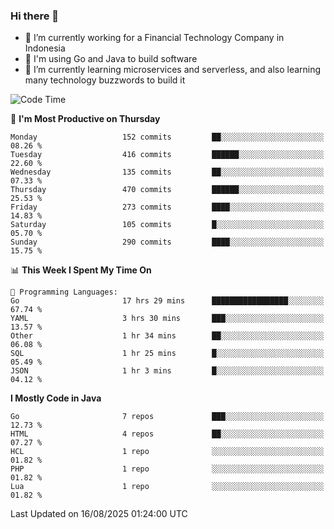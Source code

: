 ### Hi there 👋

<!--
**mazzama/mazzama** is a ✨ _special_ ✨ repository because its `README.md` (this file) appears on your GitHub profile.

Here are some ideas to get you started:

- 🔭 I’m currently working on ...
- 🌱 I’m currently learning ...
- 👯 I’m looking to collaborate on ...
- 🤔 I’m looking for help with ...
- 💬 Ask me about ...
- 📫 How to reach me: ...
- 😄 Pronouns: ...
- ⚡ Fun fact: ...
-->

- 🔭 I’m currently working for a Financial Technology Company in Indonesia
- :gun: I'm using Go and Java to build software
- 🌱 I’m currently learning microservices and serverless, and also learning many technology buzzwords to build it

<!--START_SECTION:waka-->
![Code Time](http://img.shields.io/badge/Code%20Time-4%2C198%20hrs%2013%20mins-blue)

📅 **I'm Most Productive on Thursday** 

```text
Monday                   152 commits         ██░░░░░░░░░░░░░░░░░░░░░░░   08.26 % 
Tuesday                  416 commits         ██████░░░░░░░░░░░░░░░░░░░   22.60 % 
Wednesday                135 commits         ██░░░░░░░░░░░░░░░░░░░░░░░   07.33 % 
Thursday                 470 commits         ██████░░░░░░░░░░░░░░░░░░░   25.53 % 
Friday                   273 commits         ████░░░░░░░░░░░░░░░░░░░░░   14.83 % 
Saturday                 105 commits         █░░░░░░░░░░░░░░░░░░░░░░░░   05.70 % 
Sunday                   290 commits         ████░░░░░░░░░░░░░░░░░░░░░   15.75 % 
```


📊 **This Week I Spent My Time On** 

```text
💬 Programming Languages: 
Go                       17 hrs 29 mins      █████████████████░░░░░░░░   67.74 % 
YAML                     3 hrs 30 mins       ███░░░░░░░░░░░░░░░░░░░░░░   13.57 % 
Other                    1 hr 34 mins        ██░░░░░░░░░░░░░░░░░░░░░░░   06.08 % 
SQL                      1 hr 25 mins        █░░░░░░░░░░░░░░░░░░░░░░░░   05.49 % 
JSON                     1 hr 3 mins         █░░░░░░░░░░░░░░░░░░░░░░░░   04.12 % 
```

**I Mostly Code in Java** 

```text
Go                       7 repos             ███░░░░░░░░░░░░░░░░░░░░░░   12.73 % 
HTML                     4 repos             ██░░░░░░░░░░░░░░░░░░░░░░░   07.27 % 
HCL                      1 repo              ░░░░░░░░░░░░░░░░░░░░░░░░░   01.82 % 
PHP                      1 repo              ░░░░░░░░░░░░░░░░░░░░░░░░░   01.82 % 
Lua                      1 repo              ░░░░░░░░░░░░░░░░░░░░░░░░░   01.82 % 
```




 Last Updated on 16/08/2025 01:24:00 UTC
<!--END_SECTION:waka-->
